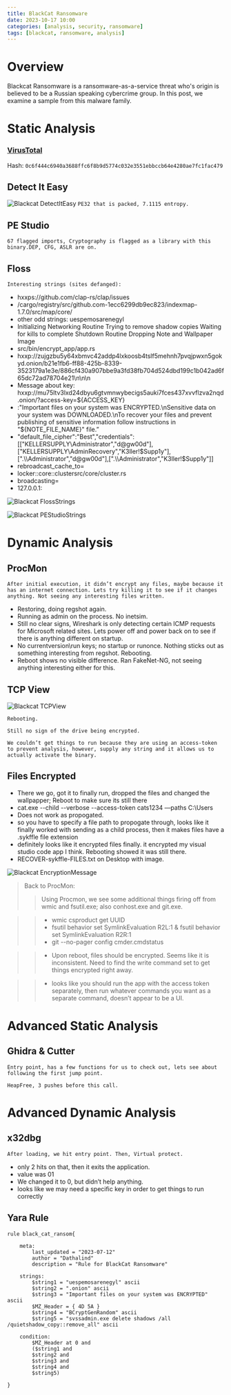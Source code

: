 ```yaml
---
title: BlackCat Ransomware
date: 2023-10-17 10:00
categories: [analysis, security, ransomware]
tags: [blackcat, ransomware, analysis]
---
```


# Overview

Blackcat Ransomware is a ransomware-as-a-service threat who's origin is believed to be a Russian speaking cybercrime group. In this post, we examine a sample from this malware family.

# Static Analysis

### [VirusTotal](https://www.virustotal.com/gui/file/0c6f444c6940a3688ffc6f8b9d5774c032e3551ebbccb64e4280ae7fc1fac479)

Hash: `0c6f444c6940a3688ffc6f8b9d5774c032e3551ebbccb64e4280ae7fc1fac479`

## Detect It Easy

![Blackcat DetectItEasy]()
`PE32 that is packed, 7.1115 entropy.`

## PE Studio
`67 flagged imports, Cryptography is flagged as a library with this binary.DEP, CFG, ASLR are on.`

## Floss
`Interesting strings (sites defanged):`

- hxxps://github.com/clap-rs/clap/issues
- /cargo/registry/src/github.com-1ecc6299db9ec823/indexmap-1.7.0/src/map/core/
- other odd strings: uespemosarenegyl
- Initializing Networking Routine
Trying to remove shadow copies
Waiting for kills to complete
Shutdown Routine
Dropping Note and Wallpaper Image
- src/bin/encrypt_app/app.rs
- hxxp://zujgzbu5y64xbmvc42addp4lxkoosb4tslf5mehnh7pvqjpwxn5gokyd.onion/b21e1fb6-ff88-425b-8339-3523179a1e3e/886cf430a907bbe9a3fd38fb704d524dbd199c1b042ad6f65dc72ad78704e21\\n\\n\\n
- Message about key: hxxp://mu75ltv3lxd24dbyu6gtvmnwybecigs5auki7fces437xvvflzva2nqd.onion/?access-key=${ACCESS_KEY}
- :"Important files on your system was ENCRYPTED.\nSensitive data on your system was DOWNLOADED.\nTo recover your files and prevent publishing of sensitive information follow instructions in \"${NOTE_FILE_NAME}\" file.”
- "default_file_cipher":"Best","credentials":[["KELLERSUPPLY\\Administrator","d@gw00d"],["KELLERSUPPLY\\AdminRecovery","K3ller!$Supp1y"],[".\\Administrator","d@gw00d"],[".\\Administrator","K3ller!$Supp1y"]]
- rebroadcast_cache_to=
- locker::core::clustersrc/core/cluster.rs
- broadcasting=
- 127.0.0.1:

![Blackcat FlossStrings]()

![Blackcat PEStudioStrings]()

# Dynamic Analysis

## ProcMon
`After initial execution, it didn’t encrypt any files, maybe because it has an internet connection. Lets try killing it to see if it changes anything. Not seeing any interesting files written.`

- Restoring, doing regshot again. 
- Running as admin on the process. No inetsim.
- Still no clear signs, Wireshark is only detecting certain ICMP requests for Microsoft related sites. Lets power off and power back on to see if there is anything different on startup. 
- No currentversion\run keys; no startup or runonce. Nothing sticks out as something interesting from regshot. Rebooting.
- Reboot shows no visible difference. Ran FakeNet-NG, not seeing anything interesting either for this.

## TCP View
![Blackcat TCPView]()

`Rebooting.`

`Still no sign of the drive being encrypted.` 

`We couldn’t get things to run because they are using an access-token to prevent analysis, however, supply any string and it allows us to actually activate the binary.`

## Files Encrypted
- There we go, got it to finally run, dropped the files and changed the wallpapper; Reboot to make sure its still there
- cat.exe --child --verbose --access-token cats1234 —paths C:\Users
- Does not work as propogated.
- so you have to specify a file path to propogate through, looks like it finally worked with sending as a child process, then it makes files have a .sykffle file extension
- definitely looks like it encrypted files finally. it encrypted my visual studio code app I think. Rebooting showed it was still there.
- RECOVER-sykffle-FILES.txt on Desktop with image.

![Blackcat EncryptionMessage]()

> Back to ProcMon:
>> Using Procmon, we see some additional things firing off from wmic and fsutil.exe; also conhost.exe and git.exe.

>> - wmic csproduct get UUID
>> - fsutil behavior set SymlinkEvaluation R2L:1 & fsutil behavior set SymlinkEvaluation R2R:1
>> - git --no-pager config cmder.cmdstatus

>> - Upon reboot, files should be encrypted. Seems like it is inconsistent. Need to find the write command set to get things encrypted right away. 

>> - looks like you should run the app with the access token separately, then run whatever commands you want as a separate command, doesn’t appear to be a UI.

# Advanced Static Analysis

## Ghidra & Cutter
`Entry point, has a few functions for us to check out, lets see about following the first jump point. `

`HeapFree, 3 pushes before this call.`

# Advanced Dynamic Analysis

## x32dbg
`After loading, we hit entry point. Then, Virtual protect.`

- only 2 hits on that, then it exits the application.
- value was 01
- We changed it to 0, but didn’t help anything.
- looks like we may need a specific key in order to get things to run correctly
## Yara Rule
```
rule black_cat_ransom{
    
    meta:
        last_updated = "2023-07-12"
        author = "Dathalind"
        description = "Rule for BlackCat Ransomware"

    strings:
        $string1 = "uespemosarenegyl" ascii
        $string2 = ".onion" ascii
        $string3 = "Important files on your system was ENCRYPTED" ascii
        $MZ_Header = { 4D 5A }
        $string4 = "BCryptGenRandom" ascii
        $string5 = "svssadmin.exe delete shadows /all /quietshadow_copy::remove_all" ascii

    condition:
        $MZ_Header at 0 and 
        ($string1 and
        $string2 and
        $string3 and
        $string4 and
        $string5)

}
```